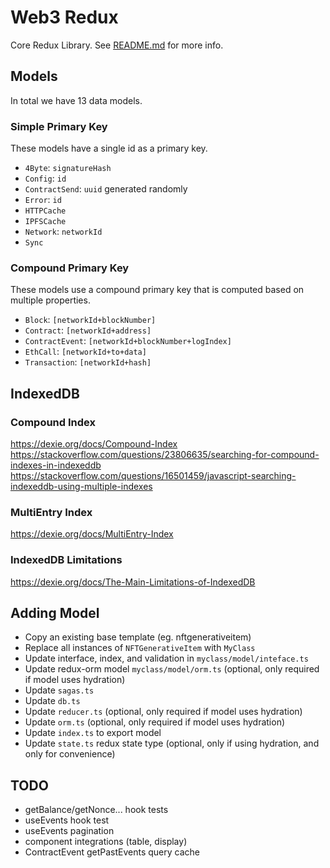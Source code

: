 # Web3 Redux
Core Redux Library. See [README.md](../../README.md) for more info.

## Models
In total we have 13 data models.
### Simple Primary Key
These models have a single id as a primary key.
* `4Byte`: `signatureHash`
* `Config`: `id`
* `ContractSend`: `uuid` generated randomly
* `Error`: `id`
* `HTTPCache`
* `IPFSCache`
* `Network`: `networkId`
* `Sync`

### Compound Primary Key
These models use a compound primary key that is computed based on multiple properties.
* `Block`: `[networkId+blockNumber]`
* `Contract`: `[networkId+address]`
* `ContractEvent`: `[networkId+blockNumber+logIndex]`
* `EthCall`: `[networkId+to+data]`
* `Transaction`: `[networkId+hash]`

## IndexedDB
### Compound Index
https://dexie.org/docs/Compound-Index
https://stackoverflow.com/questions/23806635/searching-for-compound-indexes-in-indexeddb
https://stackoverflow.com/questions/16501459/javascript-searching-indexeddb-using-multiple-indexes
### MultiEntry Index
https://dexie.org/docs/MultiEntry-Index

### IndexedDB Limitations
https://dexie.org/docs/The-Main-Limitations-of-IndexedDB

## Adding Model
- Copy an existing base template (eg. nftgenerativeitem)
- Replace all instances of `NFTGenerativeItem` with `MyClass`
- Update interface, index, and validation in `myclass/model/inteface.ts`
- Update redux-orm model `myclass/model/orm.ts` (optional, only required if model uses hydration)
- Update `sagas.ts`
- Update `db.ts`
- Update `reducer.ts` (optional, only required if model uses hydration)
- Update `orm.ts` (optional, only required if model uses hydration)
- Update `index.ts` to export model
- Update `state.ts` redux state type (optional, only if using hydration, and only for convenience)
## TODO
* getBalance/getNonce... hook tests
* useEvents hook test
* useEvents pagination
* component integrations (table, display)
* ContractEvent getPastEvents query cache

